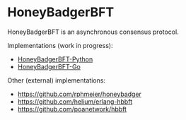 # HoneyBadgerBFT

HoneyBadgerBFT is an asynchronous consensus protocol.

Implementations (work in progress):
- [HoneyBadgerBFT-Python](https://github.com/initc3/HoneyBadgerBFT-Go)
- [HoneyBadgerBFT-Go](https://github.com/initc3/HoneyBadgerBFT-Go)

Other (external) implementations:
- https://github.com/rphmeier/honeybadger
- https://github.com/helium/erlang-hbbft
- https://github.com/poanetwork/hbbft
